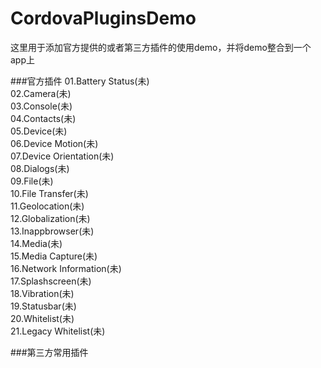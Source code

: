 # CordovaPluginsDemo
这里用于添加官方提供的或者第三方插件的使用demo，并将demo整合到一个app上

###官方插件
01.Battery Status(未)<br>
02.Camera(未)<br>
03.Console(未)<br>
04.Contacts(未)<br>
05.Device(未)<br>
06.Device Motion(未)<br>
07.Device Orientation(未)<br>
08.Dialogs(未)<br>
09.File(未)<br>
10.File Transfer(未)<br>
11.Geolocation(未)<br>
12.Globalization(未)<br>
13.Inappbrowser(未)<br>
14.Media(未)<br>
15.Media Capture(未)<br>
16.Network Information(未)<br>
17.Splashscreen(未)<br>
18.Vibration(未)<br>
19.Statusbar(未)<br>
20.Whitelist(未)<br>
21.Legacy Whitelist(未)<br>

###第三方常用插件